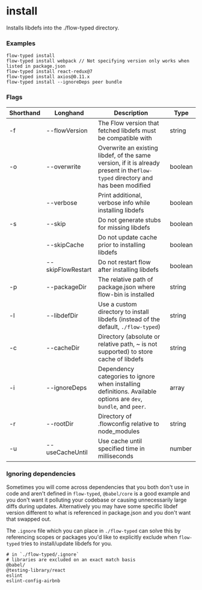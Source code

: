 # install

Installs libdefs into the ./flow-typed directory.

### Examples

```
flow-typed install
flow-typed install webpack // Not specifying version only works when listed in package.json
flow-typed install react-redux@7
flow-typed install axios@0.11.x
flow-typed install --ignoreDeps peer bundle
```

### Flags

|Shorthand|Longhand|Description|Type|
|---------|--------|-----------|----|
|-f|--flowVersion|The Flow version that fetched libdefs must be compatible with|string|
|-o|--overwrite|Overwrite an existing libdef, of the same version, if it is already present in the`flow-typed` directory and has been modified|boolean|
||--verbose|Print additional, verbose info while installing libdefs|boolean|
|-s|--skip|Do not generate stubs for missing libdefs|boolean|
||--skipCache|Do not update cache prior to installing libdefs|boolean|
||--skipFlowRestart|Do not restart flow after installing libdefs|boolean|
|-p|--packageDir|The relative path of package.json where flow-bin is installed|string|
|-l|--libdefDir|Use a custom directory to install libdefs (instead of the default, `./flow-typed`)|string|
|-c|--cacheDir|Directory (absolute or relative path, ~ is not supported) to store cache of libdefs|string|
|-i|--ignoreDeps|Dependency categories to ignore when installing definitions. Available options are `dev`, `bundle`, and `peer`.|array|
|-r|--rootDir|Directory of .flowconfig relative to node_modules|string|
|-u|--useCacheUntil|Use cache until specified time in milliseconds|number|

### Ignoring dependencies

Sometimes you will come across dependencies that you both don't use in code and aren't defined in `flow-typed`, `@babel/core` is a good example and you don't want it polluting your codebase or causing unnecessarily large diffs during updates. Alternatively you may have some specific libdef version different to what is referenced in package.json and you don't want that swapped out.

The `.ignore` file which you can place in `./flow-typed` can solve this by referencing scopes or packages you'd like to explicitly exclude when `flow-typed` tries to install/update libdefs for you.

```
# in `./flow-typed/.ignore`
# libraries are excluded on an exact match basis
@babel/
@testing-library/react
eslint
eslint-config-airbnb
```
